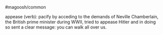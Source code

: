 #magoosh/common

appease (verb): pacify by acceding to the demands of 
Neville Chamberlain, the British prime minister during WWII, tried to appease Hitler and in doing so sent 
a clear message: you can walk all over us. 
